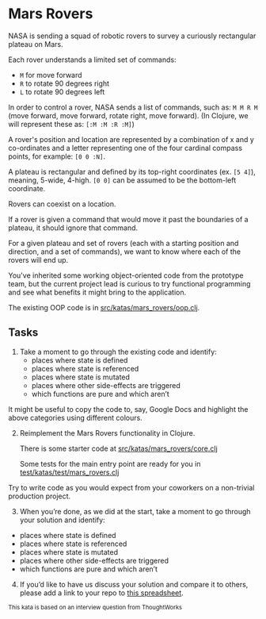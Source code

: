 # Mars Rovers

NASA is sending a squad of robotic rovers to survey a curiously rectangular plateau on Mars.

Each rover understands a limited set of commands:
 - `M` for move forward
 - `R` to rotate 90 degrees right
 - `L` to rotate 90 degrees left

In order to control a rover, NASA sends a list of commands, such as: `M M R M` (move forward, move forward, rotate right, move forward). (In Clojure, we will represent these as: `[:M :M :R :M]`)

A rover's position and location are represented by a combination of x and y co-ordinates and a letter representing one of the four cardinal compass points, for example: `[0 0 :N]`.

A plateau is rectangular and defined by its top-right coordinates (ex. `[5 4]`), meaning, 5-wide, 4-high. `[0 0]` can be assumed to be the bottom-left coordinate.

Rovers can coexist on a location.

If a rover is given a command that would move it past the boundaries of a plateau, it should ignore that command.

For a given plateau and set of rovers (each with a starting position and direction, and a set of commands), we want to know where each of the rovers will end up.

You've inherited some working object-oriented code from the prototype team, but the current project lead is curious to try functional programming and see what benefits it might bring to the application.

The existing OOP code is in [src/katas/mars_rovers/oop.clj](../src/katas/mars_rovers/oop.clj).

## Tasks

1. Take a moment to go through the existing code and identify:
   - places where state is defined
   - places where state is referenced
   - places where state is mutated
   - places where other side-effects are triggered
   - which functions are pure and which aren’t

  It might be useful to copy the code to, say, Google Docs and highlight the above categories using different colours.

2. Reimplement the Mars Rovers functionality in Clojure.

   There is some starter code at [src/katas/mars_rovers/core.clj](../src/katas/mars_rovers/core.clj)

   Some tests for the main entry point are ready for you in [test/katas/test/mars_rovers.clj](../test/katas/test/mars_rovers.clj)

  Try to write code as you would expect from your coworkers on a non-trivial production project.

3.  When you’re done, as we did at the start, take a moment to go through your solution and identify:
   - places where state is defined
   - places where state is referenced
   - places where state is mutated
   - places where other side-effects are triggered
   - which functions are pure and which aren’t

4. If you’d like to have us discuss your solution and compare it to others, please add a link to your repo to [this spreadsheet](https://docs.google.com/spreadsheets/d/1JwO53TlIj367CTodutJNvESWis0tIk4RJH8AiZoPsqs/edit?usp=sharing).

<sup>This kata is based on an interview question from ThoughtWorks</sup>
